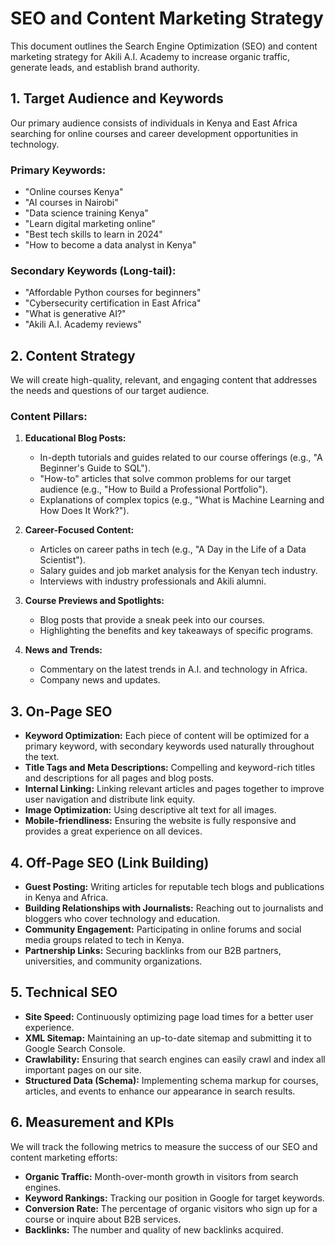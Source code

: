 # SEO and Content Marketing Strategy

This document outlines the Search Engine Optimization (SEO) and content marketing strategy for Akili A.I. Academy to increase organic traffic, generate leads, and establish brand authority.

## 1. Target Audience and Keywords

Our primary audience consists of individuals in Kenya and East Africa searching for online courses and career development opportunities in technology.

### Primary Keywords:
- "Online courses Kenya"
- "AI courses in Nairobi"
- "Data science training Kenya"
- "Learn digital marketing online"
- "Best tech skills to learn in 2024"
- "How to become a data analyst in Kenya"

### Secondary Keywords (Long-tail):
- "Affordable Python courses for beginners"
- "Cybersecurity certification in East Africa"
- "What is generative AI?"
- "Akili A.I. Academy reviews"

## 2. Content Strategy

We will create high-quality, relevant, and engaging content that addresses the needs and questions of our target audience.

### Content Pillars:
1.  **Educational Blog Posts:**
    - In-depth tutorials and guides related to our course offerings (e.g., "A Beginner's Guide to SQL").
    - "How-to" articles that solve common problems for our target audience (e.g., "How to Build a Professional Portfolio").
    - Explanations of complex topics (e.g., "What is Machine Learning and How Does It Work?").

2.  **Career-Focused Content:**
    - Articles on career paths in tech (e.g., "A Day in the Life of a Data Scientist").
    - Salary guides and job market analysis for the Kenyan tech industry.
    - Interviews with industry professionals and Akili alumni.

3.  **Course Previews and Spotlights:**
    - Blog posts that provide a sneak peek into our courses.
    - Highlighting the benefits and key takeaways of specific programs.

4.  **News and Trends:**
    - Commentary on the latest trends in A.I. and technology in Africa.
    - Company news and updates.

## 3. On-Page SEO

- **Keyword Optimization:** Each piece of content will be optimized for a primary keyword, with secondary keywords used naturally throughout the text.
- **Title Tags and Meta Descriptions:** Compelling and keyword-rich titles and descriptions for all pages and blog posts.
- **Internal Linking:** Linking relevant articles and pages together to improve user navigation and distribute link equity.
- **Image Optimization:** Using descriptive alt text for all images.
- **Mobile-friendliness:** Ensuring the website is fully responsive and provides a great experience on all devices.

## 4. Off-Page SEO (Link Building)

- **Guest Posting:** Writing articles for reputable tech blogs and publications in Kenya and Africa.
- **Building Relationships with Journalists:** Reaching out to journalists and bloggers who cover technology and education.
- **Community Engagement:** Participating in online forums and social media groups related to tech in Kenya.
- **Partnership Links:** Securing backlinks from our B2B partners, universities, and community organizations.

## 5. Technical SEO

- **Site Speed:** Continuously optimizing page load times for a better user experience.
- **XML Sitemap:** Maintaining an up-to-date sitemap and submitting it to Google Search Console.
- **Crawlability:** Ensuring that search engines can easily crawl and index all important pages on our site.
- **Structured Data (Schema):** Implementing schema markup for courses, articles, and events to enhance our appearance in search results.

## 6. Measurement and KPIs

We will track the following metrics to measure the success of our SEO and content marketing efforts:
- **Organic Traffic:** Month-over-month growth in visitors from search engines.
- **Keyword Rankings:** Tracking our position in Google for target keywords.
- **Conversion Rate:** The percentage of organic visitors who sign up for a course or inquire about B2B services.
- **Backlinks:** The number and quality of new backlinks acquired.
